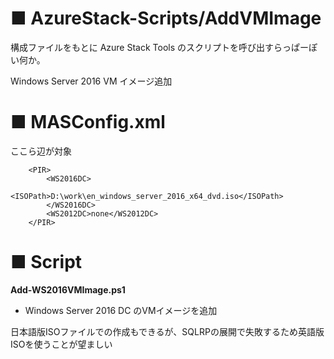 # ■ AzureStack-Scripts/AddVMImage

構成ファイルをもとに Azure Stack Tools のスクリプトを呼び出すらっぱーぽい何か。

Windows Server 2016 VM イメージ追加


# ■ MASConfig.xml

ここら辺が対象

```Config
    <PIR>
        <WS2016DC>
            <ISOPath>D:\work\en_windows_server_2016_x64_dvd.iso</ISOPath>          
        </WS2016DC>
        <WS2012DC>none</WS2012DC>
    </PIR>
```


# ■ Script

**Add-WS2016VMImage.ps1**  
- Windows Server 2016 DC のVMイメージを追加

日本語版ISOファイルでの作成もできるが、SQLRPの展開で失敗するため英語版ISOを使うことが望ましい

